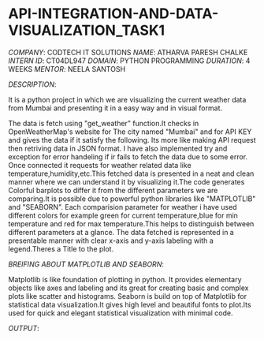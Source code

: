 # API-INTEGRATION-AND-DATA-VISUALIZATION_TASK1
*COMPANY*: CODTECH IT SOLUTIONS
*NAME*: ATHARVA PARESH CHALKE
*INTERN ID*: CT04DL947
*DOMAIN*:  PYTHON PROGRAMMING
*DURATION*: 4 WEEKS
*MENTOR*: NEELA SANTOSH

*DESCRIPTION*:

It is a python project in which we are visualizing the current weather data from Mumbai and presenting it in a easy way and in visual format.

The data is fetch using "get_weather" function.It checks in OpenWeatherMap's website for The city named "Mumbai" and for API KEY and gives the data if it satisfy the following. Its more like making API request then retriving data in JSON format. I have also implemented try and exception for error handeling if ir fails to fetch the data due to some error.
Once connected it requests for weather related data like temperature,humidity,etc.This fetched data is presented in a neat and clean manner where we can understand it by visualizing it.The code generates Colorful barplots to differ it from the different parameters we are comparing.It is possible due to powerful python libraries like "MATPLOTLIB" and "SEABORN".
Each comparision parameter for weather i have used different colors for example green for current temperature,blue for min temperature and red for max temperature.This helps to distinguish between different parameters at a glance.
The data fetched is represented in a presentable manner with clear x-axis and y-axis labeling with a legend.Theres a Title to the plot.

*BREIFING ABOUT MATPLOTLIB AND SEABORN*:

Matplotlib is like foundation of plotting in python. It provides elementary objects like axes and labeling and its great for creating basic and complex plots like scatter and histograms.
Seaborn is build on top of Matplotlib for statistical data visualization.It gives high level and beautiful fonts to plot.Its used for quick and elegant statistical visualization with minimal code.

*OUTPUT*:
